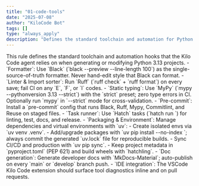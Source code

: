 ```yaml
---
title: "01-code-tools"
date: "2025-07-08"
author: "KiloCode Bot"
tags: []
type: "always_apply"
description: "Defines the standard toolchain and automation for Python 3.13 projects."
---
```

<code-tools>
<title>Standard Toolchain and Automation</title>
<overview>This rule defines the standard toolchain and automation hooks that the Kilo Code agent relies on when generating or modifying Python 3.13 projects.</overview>
<rules>
  - `Formatter`: Use `Black` (`black --preview --line-length 100`) as the single-source-of-truth formatter. Never hand-edit style that Black can format.
  - `Linter & Import sorter`: Run `Ruff` (`ruff check` + `ruff format`) on every save; fail CI on any `E`, `F`, or `I` codes.
  - `Static typing`: Use `MyPy` (`mypy --pythonversion 3.13 --strict`) with the `strict` preset; zero type errors in CI. Optionally run `mypy` in `--strict` mode for cross-validation.
  - `Pre-commit`: Install a `pre-commit` config that runs Black, Ruff, Mypy, Commitlint, and Reuse on staged files.
  - `Task runner`: Use `Hatch` tasks (`hatch run <task>`) for linting, test, docs, and release.
  - `Packaging & Environment`: Manage dependencies and virtual environments with `uv`:
    - Create isolated envs via `uv venv .venv`.
    - Add/upgrade packages with `uv pip install --no-index <pkg>`; always commit the generated `uv.lock` file for reproducible builds.
    - Sync CI/CD and production with `uv pip sync`.
    - Keep project metadata in `pyproject.toml` (PEP 621) and build wheels with `hatchling`.
  - `Doc generation`: Generate developer docs with `MkDocs-Material`; auto-publish on every `main` or `develop` branch push.
  - `IDE integration`: The VSCode Kilo Code extension should surface tool diagnostics inline and on pull requests.
</rules>
</code-tools>
